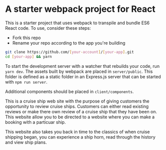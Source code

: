 # A starter webpack project for React

This is a starter project that uses webpack to transpile and bundle ES6 React code. To use, consider these steps:

* Fork this repo
* Rename your repo according to the app you're building

```sh
git clone https://github.com/[your-account]/[your-app].git
cd [your-app] && yarn
```

To start the development server with a watcher that rebuilds your code, run `yarn dev`. The assets built by webpack are placed in `server/public`. This folder is defined as a static folder in an Express.js server that can be started with `npm run server`.

Additional components should be placed in `client/components`.


This is a cruise ship web site with the purpose of giving customers the opportunity to review cruise ships. 
Customers can either read existing reviews or make there own review of a cruise ship that they have been on.
This website allow you to be directed to a website where you can make a booking with a particuar ship.

This website also takes you back in time to the classics of when cruise shipping began, you can experience a ship horn, read through the history and view ship plans.

